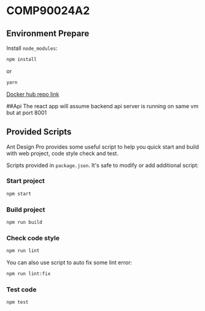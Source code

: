 # COMP90024A2

## Environment Prepare

Install `node_modules`:

```bash
npm install
```

or

```bash
yarn
```


[Docker hub repo link](https://hub.docker.com/r/xxdd13/ccc-react-app)

##Api
The react app will assume backend api server is running on same vm but at port 8001

## Provided Scripts

Ant Design Pro provides some useful script to help you quick start and build with web project, code style check and test.

Scripts provided in `package.json`. It's safe to modify or add additional script:

### Start project

```bash
npm start
```

### Build project

```bash
npm run build
```

### Check code style

```bash
npm run lint
```

You can also use script to auto fix some lint error:

```bash
npm run lint:fix
```

### Test code

```bash
npm test
```

